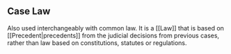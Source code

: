 ## Case Law
Also used interchangeably with common law. It is a [[Law]] that is based on [[Precedent|precedents]] from the judicial decisions from previous cases, rather than law based on constitutions, statutes or regulations.